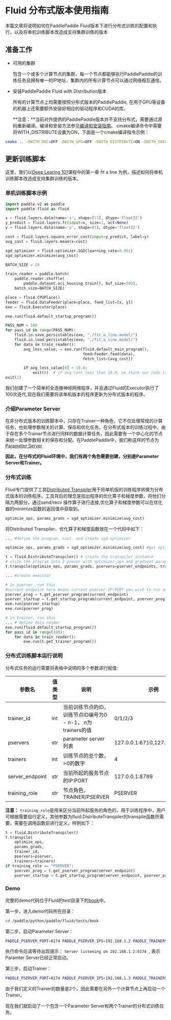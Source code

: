 # Fluid 分布式版本使用指南
本篇文章将说明如何在PaddlePaddle Fluid版本下进行分布式训练的配置和执行，以及将单机训练脚本改造成支持集群训练的版本

## 准备工作
* 可用的集群

    包含一个或多个计算节点的集群，每一个节点都能够执行PaddlePaddle的训练任务且拥有唯一的IP地址，集群内的所有计算节点可以通过网络相互通信。
* 安装PaddlePaddle Fluid with Distribution版本

    所有的计算节点上均需要按照分布式版本的PaddlePaddle, 在用于GPU等设备的机器上还需要额外安装好相应的驱动程序和CUDA的库。

    **注意：**当前对外提供的PaddlePaddle版本并不支持分布式，需要通过源码重新编译。编译和安装方法参见[编译和安装指南](http://www.paddlepaddle.org/docs/develop/documentation/en/getstarted/build_and_install/index_en.html)。
    cmake编译命令中需要将WITH_DISTRIBUTE设置为ON，下面是一个cmake编译指令示例：
``` bash
cmake .. -DWITH_DOC=OFF -DWITH_GPU=OFF -DWITH_DISTRIBUTE=ON -DWITH_SWIG_PY=ON -DWITH_PYTHON=ON
```

## 更新训练脚本
这里，我们以[Deep Learing 101](http://www.paddlepaddle.org/docs/develop/book/01.fit_a_line/index.html)课程中的第一章 fit a line 为例，描述如何将单机训练脚本改造成支持集群训练的版本。
### 单机训练脚本示例
```python
import paddle.v2 as paddle
import paddle.fluid as fluid

x = fluid.layers.data(name='x', shape=[13], dtype='float32')
y_predict = fluid.layers.fc(input=x, size=1, act=None)
y = fluid.layers.data(name='y', shape=[1], dtype='float32')

cost = fluid.layers.square_error_cost(input=y_predict, label=y)
avg_cost = fluid.layers.mean(x=cost)

sgd_optimizer = fluid.optimizer.SGD(learning_rate=0.001)
sgd_optimizer.minimize(avg_cost)

BATCH_SIZE = 20

train_reader = paddle.batch(
    paddle.reader.shuffle(
        paddle.dataset.uci_housing.train(), buf_size=500),
    batch_size=BATCH_SIZE)

place = fluid.CPUPlace()
feeder = fluid.DataFeeder(place=place, feed_list=[x, y])
exe = fluid.Executor(place)

exe.run(fluid.default_startup_program())

PASS_NUM = 100
for pass_id in range(PASS_NUM):
    fluid.io.save_persistables(exe, "./fit_a_line.model/")
    fluid.io.load_persistables(exe, "./fit_a_line.model/")
    for data in train_reader():
        avg_loss_value, = exe.run(fluid.default_main_program(),
                                  feed=feeder.feed(data),
                                  fetch_list=[avg_cost])

        if avg_loss_value[0] < 10.0:
            exit(0)  # if avg cost less than 10.0, we think our code is good.
exit(1)
```

我们创建了一个简单的全连接神经网络程序，并且通过Fluid的Executor执行了100次迭代,现在我们需要将该单机版本的程序更新为分布式版本的程序。
### 介绍Parameter Server
在非分布式版本的训练脚本中，只存在Trainer一种角色，它不仅处理常规的计算任务，也处理参数相关的计算、保存和优化任务。在分布式版本的训练过程中，由于存在多个Trainer节点进行同样的数据计算任务，因此需要有一个中心化的节点来统一处理参数相关的保存和分配。在PaddlePaddle中，我们称这样的节点为[Parameter Server](https://github.com/PaddlePaddle/Paddle/blob/develop/doc/fluid/design/dist_train/parameter_server.md)

**因此，在分布式的Fluid环境中，我们有两个角色需要创建，分别是Parameter Server和Trainer。**

### 分布式训练
Fliud专门提供了工具[Distributed Transpiler](https://github.com/PaddlePaddle/Paddle/blob/ba65d54d9d3b41cd3c5171b00f476d4e60133ddb/doc/fluid/design/dist_train/distributed_architecture.md#distributed-transpiler)用于将单机版的训练程序转换为分布式版本的训练程序。工具背后的理念是找出程序的优化算子和梯度参数，将他们分隔为两部分，通过send/recv 操作算子进行连接,优化算子和梯度参数可以在优化器的minimize函数的返回值中获取到。
```python
optimize_ops, params_grads = sgd_optimizer.minimize(avg_cost)
```
将Distributed Transpiler、优化算子和梯度函数放在一个代码中如下：
```python
... #define the program, cost, and create sgd optimizer

optimize_ops, params_grads = sgd_optimizer.minimize(avg_cost) #get optimize OPs and gradient parameters

t = fluid.DistributeTranspiler() # create the transpiler instance
# slice the program into 2 pieces with optimizer_ops and gradient parameters list, as well as pserver_endpoints, which is a comma separated list of [IP:PORT] and number of trainers
t.transpile(optimize_ops, params_grads, pservers=pserver_endpoints, trainers=2)

... #create executor

# in pserver, run this
#current_endpoint here means current pserver IP:PORT you wish to run on
pserver_prog = t.get_pserver_program(current_endpoint)
pserver_startup = t.get_startup_program(current_endpoint, pserver_prog)
exe.run(pserver_startup)
exe.run(pserver_prog)

# in trainer, run this
... # define data reader
exe.run(fluid.default_startup_program())
for pass_id in range(100):
    for data in train_reader():
        exe.run(t.get_trainer_program())
```
### 分布式训练脚本运行说明
分布式任务的运行需要将表格中说明的多个参数进行赋值:

<table>
<thead>
<tr>
<th>参数名</th>
<th> 值类型</th>
<th>说明</th>
<th> 示例</th>
</tr>
</thead>
<tbody>
<tr>
<td>trainer_id </td>
<td> int</td>
<td> 当前训练节点的ID，训练节点ID编号为0 - n-1， n为trainers的值 </td>
<td> 0/1/2/3  </td>
</tr>
<tr>
<td>pservers </td>
<td> str</td>
<td> parameter server 列表 </td>
<td> 127.0.0.1:6710,127.0.0.1:6711 </td>
</tr>
<tr>
<td>trainers </td>
<td>int </td>
<td> 训练节点的总个数，>0的数字 </td>
<td> 4 </td>
</tr>
<tr>
<td> server_endpoint</td>
<td> str </td>
<td> 当前所起的服务节点的IP:PORT </td>
<td> 127.0.0.1:8789 </td>
</tr>
<tr>
<td> training_role</td>
<td>str </td>
<td> 节点角色， TRAINER/PSERVER </td>
<td> PSERVER </td>
</tr>
</tbody>
</table>


**注意：** ```training_role```是用来区分当前所起服务的角色的，用于训练程序中，用户可根据需要自行定义，其他参数为fluid.DistributeTranspiler的transpile函数所需要，需要在调用函数前进行定义，样例如下：

```python
t = fluid.DistributeTranspiler()
t.transpile(
    optimize_ops,
    params_grads,
    trainer_id,
    pservers=pserver,
    trainers=trainers)
if training_role == "PSERVER":
    pserver_prog = t.get_pserver_program(server_endpoint)
    pserver_startup = t.get_startup_program(server_endpoint, pserver_prog)
```

### Demo
完整的demo代码位于Fluid的test目录下的[book](https://github.com/PaddlePaddle/Paddle/blob/develop/python/paddle/fluid/tests/book/test_fit_a_line.py)中。

第一步，进入demo代码所在目录：
```bash
cd /paddle/python/paddle/fluid/tests/book
```

第二步，启动Parameter Server：
```bash
PADDLE_PSERVER_PORT=6174 PADDLE_PSERVER_IPS=192.168.1.2 PADDLE_TRAINERS=2 PADDLE_CURRENT_IP=192.168.1.2 PADDLE_TRAINER_ID=1 PADDLE_TRAINING_ROLE=PSERVER python test_fit_a_line.py
```
执行命令后请等待出现提示： ```Server listening on 192.168.1.2:6174 ```, 表示Paramter Server已经正常启动。

第三步，启动Trainer：
```bash
PADDLE_PSERVER_PORT=6174 PADDLE_PSERVER_IPS=192.168.1.3 PADDLE_TRAINERS=2 PADDLE_CURRENT_IPP=192.168.1.3 PADDLE_TRAINER_ID=1 PADDLE_TRAINING_ROLE=TRAINER python test_fit_a_line.py
```
由于我们定义的Trainer的数量是2个，因此需要在另外一个计算节点上再启动一个Trainer。

现在我们就启动了一个包含一个Parameter Server和两个Trainer的分布式训练任务。
